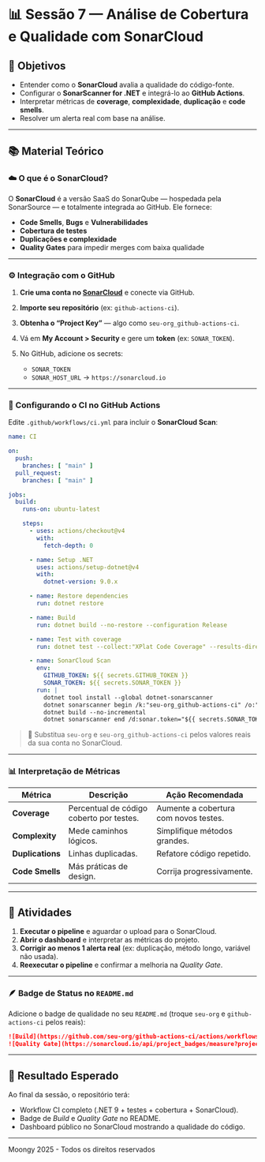 # 📊 Sessão 7 — Análise de Cobertura e Qualidade com SonarCloud

## 🎯 Objetivos

* Entender como o **SonarCloud** avalia a qualidade do código-fonte.
* Configurar o **SonarScanner for .NET** e integrá-lo ao **GitHub Actions**.
* Interpretar métricas de **coverage**, **complexidade**, **duplicação** e **code smells**.
* Resolver um alerta real com base na análise.

---

## 📚 Material Teórico

### ☁️ O que é o SonarCloud?

O **SonarCloud** é a versão SaaS do SonarQube — hospedada pela SonarSource — e totalmente integrada ao GitHub.
Ele fornece:

* **Code Smells**, **Bugs** e **Vulnerabilidades**
* **Cobertura de testes**
* **Duplicações e complexidade**
* **Quality Gates** para impedir merges com baixa qualidade

---

### ⚙️ Integração com o GitHub

1. **Crie uma conta no [SonarCloud](https://sonarcloud.io/)** e conecte via GitHub.
2. **Importe seu repositório** (ex: `github-actions-ci`).
3. **Obtenha o “Project Key”** — algo como `seu-org_github-actions-ci`.
4. Vá em **My Account > Security** e gere um **token** (ex: `SONAR_TOKEN`).
5. No GitHub, adicione os secrets:

   * `SONAR_TOKEN`
   * `SONAR_HOST_URL` → `https://sonarcloud.io`

---

### 🧩 Configurando o CI no GitHub Actions

Edite `.github/workflows/ci.yml` para incluir o **SonarCloud Scan**:

```yaml
name: CI

on:
  push:
    branches: [ "main" ]
  pull_request:
    branches: [ "main" ]

jobs:
  build:
    runs-on: ubuntu-latest

    steps:
      - uses: actions/checkout@v4
        with:
          fetch-depth: 0

      - name: Setup .NET
        uses: actions/setup-dotnet@v4
        with:
          dotnet-version: 9.0.x

      - name: Restore dependencies
        run: dotnet restore

      - name: Build
        run: dotnet build --no-restore --configuration Release

      - name: Test with coverage
        run: dotnet test --collect:"XPlat Code Coverage" --results-directory ./coverage

      - name: SonarCloud Scan
        env:
          GITHUB_TOKEN: ${{ secrets.GITHUB_TOKEN }}
          SONAR_TOKEN: ${{ secrets.SONAR_TOKEN }}
        run: |
          dotnet tool install --global dotnet-sonarscanner
          dotnet sonarscanner begin /k:"seu-org_github-actions-ci" /o:"seu-org" /d:sonar.token="${{ secrets.SONAR_TOKEN }}" /d:sonar.host.url="https://sonarcloud.io" /d:sonar.cs.vscoveragexml.reportsPaths=**/coverage.cobertura.xml
          dotnet build --no-incremental
          dotnet sonarscanner end /d:sonar.token="${{ secrets.SONAR_TOKEN }}"
```

> 🧩 Substitua `seu-org` e `seu-org_github-actions-ci` pelos valores reais da sua conta no SonarCloud.

---

### 📊 Interpretação de Métricas

| **Métrica**      | **Descrição**                            | **Ação Recomendada**                  |
| ---------------- | ---------------------------------------- | ------------------------------------- |
| **Coverage**     | Percentual de código coberto por testes. | Aumente a cobertura com novos testes. |
| **Complexity**   | Mede caminhos lógicos.                   | Simplifique métodos grandes.          |
| **Duplications** | Linhas duplicadas.                       | Refatore código repetido.             |
| **Code Smells**  | Más práticas de design.                  | Corrija progressivamente.             |

---

## 🧠 Atividades

1. **Executar o pipeline** e aguardar o upload para o SonarCloud.
2. **Abrir o dashboard** e interpretar as métricas do projeto.
3. **Corrigir ao menos 1 alerta real** (ex: duplicação, método longo, variável não usada).
4. **Reexecutar o pipeline** e confirmar a melhoria na *Quality Gate*.

---

### 🪶 Badge de Status no `README.md`

Adicione o badge de qualidade no seu `README.md` (troque `seu-org` e `github-actions-ci` pelos reais):

```markdown
![Build](https://github.com/seu-org/github-actions-ci/actions/workflows/ci.yml/badge.svg)
![Quality Gate](https://sonarcloud.io/api/project_badges/measure?project=seu-org_github-actions-ci&metric=alert_status)
```

---

## 🧩 Resultado Esperado

Ao final da sessão, o repositório terá:

* Workflow CI completo (.NET 9 + testes + cobertura + SonarCloud).
* Badge de *Build* e *Quality Gate* no README.
* Dashboard público no SonarCloud mostrando a qualidade do código.


---
Moongy 2025 - Todos os direitos reservados
